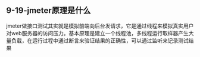 ## 9-19-jmeter原理是什么

jmeter做接口测试其实就是模拟前端向后台发请求，它是通过线程来模拟真实用户对web服务器的访问压力。基本原理是建立一个线程池，多线程运行取样器产生大量负载，在运行过程中通过断言来验证结果的正确性，可以通过监听来记录测试结果

